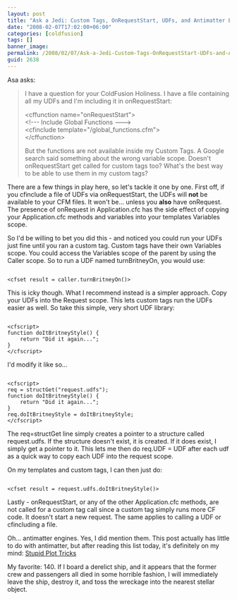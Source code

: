 ```yaml
---
layout: post
title: "Ask a Jedi: Custom Tags, OnRequestStart, UDFs, and Antimatter Engines"
date: "2008-02-07T17:02:00+06:00"
categories: [coldfusion]
tags: []
banner_image: 
permalink: /2008/02/07/Ask-a-Jedi-Custom-Tags-OnRequestStart-UDFs-and-Antimatter-Engines
guid: 2638
---
```


Asa asks:

<blockquote>
<p>
I have a question for your ColdFusion Holiness. I have a file containing all my UDFs and I'm including it in onRequestStart:

&lt;cffunction name="onRequestStart"&gt;<br>
    &lt;!--- Include Global Functions ---&gt;<br>
        &lt;cfinclude template="/global_functions.cfm"&gt;<br>
&lt;/cffunction&gt;<br>

But the functions are not available inside my Custom Tags. A Google search said something about the wrong variable scope. Doesn't onRequestStart get called for custom tags too? What's the best way to be able to use them in my custom tags? 
</p>
</blockquote>

There are a few things in play here, so let's tackle it one by one. First off, if you cfinclude a file of UDFs via onRequestStart, the UDFs will <b>not</b> be available to your CFM files. It won't be... unless you <b>also</b> have onRequest. The presence of onRequest in Application.cfc has the side effect of copying your Application.cfc methods and variables into your templates Variables scope.
<!--more-->
So I'd be willing to bet you did this - and noticed you could run your UDFs just fine until you ran a custom tag. Custom tags have their own Variables scope. You could access the Variables scope of the parent by using the Caller scope. So to run a UDF named turnBritneyOn, you would use:

<code>
&lt;cfset result = caller.turnBritneyOn()&gt;
</code>

This is icky though. What I recommend instead is a simpler approach. Copy your UDFs into the Request scope. This lets custom tags run the UDFs easier as well. So take this simple, very short UDF library:

<code>
&lt;cfscript&gt;
function doItBritneyStyle() {
	return "Did it again...";
}
&lt;/cfscript&gt;
</code>

I'd modify it like so...

<code>
&lt;cfscript&gt;
req = structGet("request.udfs");
function doItBritneyStyle() {
	return "Did it again...";
}
req.doItBritneyStyle = doItBritneyStyle;
&lt;/cfscript&gt;
</code>

The req=structGet line simply creates a pointer to a structure called request.udfs. If the structure doesn't exist, it is created. If it does exist, I simply get a pointer to it. This lets me then do req.UDF = UDF after each udf as a quick way to copy each UDF into the request scope.

On my templates and custom tags, I can then just do:

<code>
&lt;cfset result = request.udfs.doItBritneyStyle()&gt;
</code>

Lastly - onRequestStart, or any of the other Application.cfc methods, are not called for a custom tag call since a custom tag simply runs more CF code. It doesn't start a new request. The same applies to calling a UDF or cfincluding a file.

Oh... antimatter engines. Yes, I did mention them. This post actually has little to do with antimatter, but after reading this list today, it's definitely on my mind: <a href="http://www.sff.net/paradise/overlord.html#captain">Stupid Plot Tricks</a>

My favorite: 140. If I board a derelict ship, and it appears that the former crew and passengers all died in some horrible fashion, I will immediately leave the ship, destroy it, and toss the wreckage into the nearest stellar object.